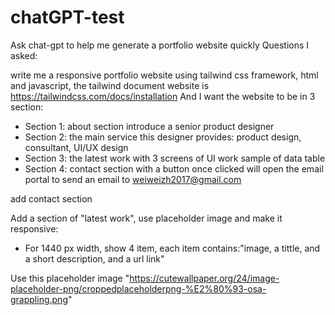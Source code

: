 # chatGPT-test
Ask chat-gpt to help me generate a portfolio website quickly
Questions I asked:

write me a responsive portfolio website using tailwind css framework, html and javascript, the tailwind document website is https://tailwindcss.com/docs/installation And I want the website to be in 3 section:
- Section 1:  about section introduce a senior product designer 
- Section 2: the main service this designer provides: product design, consultant, UI/UX design
- Section 3: the latest work with 3 screens of UI work sample of data table
- Section 4: contact section with a button once clicked will open the email portal to send an email to weiweizh2017@gmail.com

add contact section

Add a section of "latest work", use placeholder image and make it responsive:
- For 1440 px width, show 4 item, each item contains:"image, a tittle, and a short description, and a url link"

Use this placeholder image "https://cutewallpaper.org/24/image-placeholder-png/croppedplaceholderpng-%E2%80%93-osa-grappling.png"
